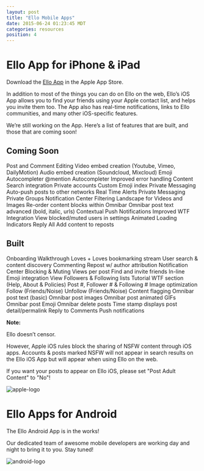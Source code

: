 ```yaml
---
layout: post
title: "Ello Mobile Apps"
date: 2015-06-24 01:23:45 MDT
categories: resources
position: 4
---
```


# Ello App for iPhone & iPad

Download the [Ello App](http://appstore.com/ello/ello) in the Apple App Store.

In addition to most of the things you can do on Ello on the web, Ello’s iOS App allows you to find your friends using your Apple contact list, and helps you invite them too. The App also has real-time notifications, links to Ello communities, and many other iOS-specific features.

We’re still working on the App. Here’s a list of features that are built, and those that are coming soon!

## Coming Soon
Post and Comment Editing
Video embed creation (Youtube, Vimeo, DailyMotion)
Audio embed creation (Soundcloud, Mixcloud)
Emoji Autocompleter
@mention Autocompleter
Improved error handling
Content Search integration
Private accounts
Custom Emoji index
Private Messaging
Auto-push posts to other networks
Real Time Alerts
Private Messaging
Private Groups
Notification Center Filtering
Landscape for Videos and Images
Re-order content blocks within Omnibar
Omnibar post text advanced (bold, italic, urls)
Contextual Push Notifications
Improved WTF Integration
View blocked/muted users in settings
Animated Loading Indicators
Reply All
Add content to reposts


## Built
Onboarding Walkthrough
Loves + Loves bookmarking stream
User search & content discovery
Commenting
Repost w/ author attribution
Notification Center
Blocking & Muting
Views per post
Find and invite friends
In-line Emoji integration
View Followers & Following lists
Tutorial
WTF section (Help, About & Policies)
Post #, Follower # & Following #
Image optimization
Follow (Friends/Noise)
Unfollow (Friends/Noise)
Content flagging
Omnibar post text (basic)
Omnibar post images
Omnibar post animated GIFs
Omnibar post Emoji
Omnibar delete posts
Time stamp displays post detail/permalink
Reply to Comments
Push notifications

**Note:**

Ello doesn’t censor.

However, Apple iOS rules block the sharing of NSFW content through iOS apps. Accounts & posts marked NSFW will not appear in search results on the Ello iOS App but will appear when using Ello on the web. 

If you want your posts to appear on Ello iOS, please set "Post Adult Content" to "No"!

![apple-logo](http://i.imgur.com/KepPfmh.jpg)



# Ello Apps for Android

The Ello Android App is in the works!  

Our dedicated team of awesome mobile developers are working day and night to bring it to you. Stay tuned! 

![android-logo](http://i.imgur.com/30IR5l8.jpg)


